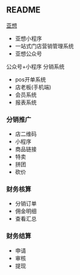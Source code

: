 ## README

[亚想](http://www.iwxwx.com/index.php?g=Home&m=Index&a=index)

- 亚想小程序
- 一站式门店营销管理系统
- 亚想公众号



公众号+小程序 分销系统

- pos开单系统
- 店老板(手机端)
- 会员系统
- 报表系统



### 分销推广

- 店二维码
- 小程序
- 商品链接
- 特卖
- 拼团
- 砍价



### 财务核算

- 分销订单
- 佣金明细
- 查看汇总



### 财务结算

- 申请
- 审核
- 提现